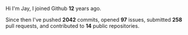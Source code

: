 Hi I'm Jay, I joined Github **12** years ago.

Since then I've pushed **2042** commits, opened **97** issues, submitted **258** pull requests, and contributed to **14** public repositories.
